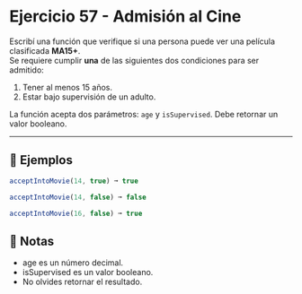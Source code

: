 # Ejercicio 57 - Admisión al Cine

Escribí una función que verifique si una persona puede ver una película clasificada **MA15+**.  
Se requiere cumplir **una** de las siguientes dos condiciones para ser admitido:

1. Tener al menos 15 años.
2. Estar bajo supervisión de un adulto.

La función acepta dos parámetros: `age` y `isSupervised`. Debe retornar un valor booleano.

---

## 🧪 Ejemplos

```javascript
acceptIntoMovie(14, true) ➞ true

acceptIntoMovie(14, false) ➞ false

acceptIntoMovie(16, false) ➞ true
```

## 📝 Notas

- age es un número decimal.
- isSupervised es un valor booleano.
- No olvides retornar el resultado.
